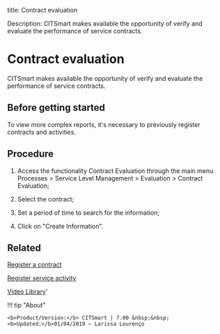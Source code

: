 title: Contract evaluation

Description: CITSmart makes available the opportunity of verify and evaluate the performance of service contracts.

# Contract evaluation
CITSmart makes available the opportunity of verify and evaluate the performance of service contracts.

Before getting started
--------------------------

To view more complex reports, it's necessary to previously register contracts
and activities.

Procedure
-------------

1.  Access the functionality Contract Evaluation through the main menu Processes
    \> Service Level Management \> Evaluation \> Contract Evaluation;

2.  Select the contract;

3.  Set a period of time to search for the information;

4.  Click on "Create Information".

Related
-----------

[Register a contract](/en-us/citsmart-7/additional-features/contract-management/use/register-contract.html)

[Register service activity](/en-us/citsmart-7/processes/portfolio-and-catalog/use/register-service-activity.html)

<i class='fa fa-youtube-play  fa-2x' style='color:#97ce17;vertical-align: middle;'> </i> [Video Library](https://www.youtube.com/playlist?list=PLB5qK2uzf2RNz3E16sjg5mfdugX2Ia9jZ)'

!!! tip "About"

    <b>Product/Version:</b> CITSmart | 7.00 &nbsp;&nbsp;
    <b>Updated:</b>01/04/2019 – Larissa Lourenço

